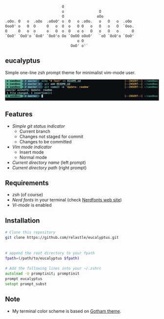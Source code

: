 ```
                          O
                          o                O
                          O               oOo
.oOo. O   o  .oOo  .oOoO' o  O   o .oOo.   o   O   o  .oOo
OooO' o   O  O     O   o  O  o   O O   o   O   o   O  `Ooo.
O     O   o  o     o   O  o  O   o o   O   o   O   o      O
`OoO' `OoO'o `OoO' `OoO'o Oo `OoOO oOoO'   `oO `OoO'o `OoO'
                                 o O
                              OoO' o'`
```


eucalyptus
---

Simple one-line zsh prompt theme for minimalist vim-mode user.

![](./resources/sample.png)

Features
---

- *Simple git status indicator*
    - Current branch
    - Changes not staged for commit
    - Changes to be committed
- *Vim mode indicator*
    - Insert mode
    - Normal mode
- *Current directory name* (left prompt)
- *Current directory path* (right prompt)

Requirements
---

- *zsh* (of course)
- *Nerd fonts* in your terminal (check [Nerdfonts web site](https://nerdfonts.com))
- *Vi-mode* is enabled


Installation
---

```zsh
# Clone this repository
git clone https://github.com/relastle/eucalyptus.git


# append the root directory to your fpath
fpath=(/path/to/eucalyptus $fpath)

# Add the following lines into your ~/.zshrc
autoload -U promptinit; promptinit
prompt eucalyptus
setopt prompt_subst
```

Note
---

- My terminal color scheme is based on [Gotham theme](https://github.com/whatyouhide/gotham-contrib).
